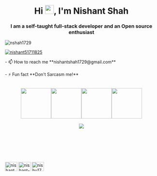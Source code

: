 <h1 align="center">Hi <img src="https://github.com/TheDudeThatCode/TheDudeThatCode/blob/master/Assets/Hi.gif" width="29px">, I'm Nishant Shah</h1>
<h3 align="center">I am a self-taught full-stack developer and an Open source enthusiast</h3>

<p align="left"> <img src="https://komarev.com/ghpvc/?username=nshah1729&label=Profile%20views&color=0e75b6&style=flat" alt="nshah1729" /> </p>



<p align="left"> <a href="https://twitter.com/nshah1729" target="blank"><img src="https://img.shields.io/twitter/follow/nishant51711825?logo=twitter&style=for-the-badge" alt="nishant51711825" /></a> </p>
- 📫 How to reach me **nishantshah1729@gmail.com**
<br>
<br>
- ⚡ Fun fact **Don't Sarcasm me!**


<br>
<br>
<p align="center">
  <img src="https://media3.giphy.com/media/ln7z2eWriiQAllfVcn/200w.webp" width="100"><img src="https://i.giphy.com/media/eNAsjO55tPbgaor7ma/200w.webp" width="100"><img src="https://i.giphy.com/media/KzJkzjggfGN5Py6nkT/200.webp" width="100"><img src="https://i.giphy.com/media/IdyAQJVN2kVPNUrojM/200.webp" width="100"><br><br>
  <img src="https://camo.githubusercontent.com/936a08778c7e4885053d148c07bbd2339dfbdd80/68747470733a2f2f6665726f73732e6e65742f782f6e6f6465322e676966" /><br><br>
  
</p>
<br>
 

<br><br>


<a href="https://twitter.com/nishant51711825" target="blank"><img align="center" src="https://raw.githubusercontent.com/rahuldkjain/github-profile-readme-generator/master/src/images/icons/Social/twitter.svg" alt="nishant51711825" height="30" width="40" /></a>
<a href="https://linkedin.com/in/nishant-shah1729" target="_blank"><img align="center" src="https://raw.githubusercontent.com/rahuldkjain/github-profile-readme-generator/master/src/images/icons/Social/linked-in-alt.svg" alt="nishant-shah1729" height="30" width="40" /></a>
<a href="https://www.leetcode.com/nishu1729" target="_blank"><img align="center" src="https://raw.githubusercontent.com/rahuldkjain/github-profile-readme-generator/master/src/images/icons/Social/leet-code.svg" alt="nishu1729" height="30" width="40" target="_blank"/></a>
</p>
